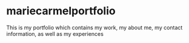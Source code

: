 # mariecarmelportfolio
This is my portfolio which contains my work, my about me, my contact information, as well as my experiences
